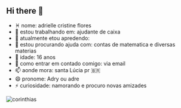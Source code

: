 ## Hi there 👋

- ♓️ nome: adrielle cristine flores
- 🔭 estou trabalhando em: ajudante de caixa
- 🌱 atualmente etou apredendo:
- 👯 estou procurando ajuda com: contas de matematica e diversas materias
- 🤔 idade: 16 anos
- 💬 como entrar em contado comigo: via email
- 📫 aonde mora: santa Lúcia pr 🇧🇷
- 😄 pronome: Adry ou adre
- ⚡ curiosidade: namorando e procuro novas amizades
 
![corinthias](https://media.tenor.com/It_uScpL9TQAAAAM/yurialberto.gif)
